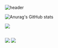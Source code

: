 ![header](https://capsule-render.vercel.app/api?type=wave&color=8AAAE5&height=300&section=header&text=capsule%20render&fontSize=90)

![Anurag's GitHub stats](https://github-readme-stats.vercel.app/api?username=Hurlang&show_icons=true&theme=buefy)
 
 


<img src="https://github-readme-stats.vercel.app/api/top-langs/?username=Hurlang&layout=compact"><br><br>


<a href="https://velog.io/@dev-hongs" target="_blank"><img src="https://img.shields.io/badge/velog-8AAAE5?style=for-the-badge&logo=velog&logoColor=FEFEFE"/></a>
<a href="https://blog.naver.com/iamseongmin" target="_blank"><img src="https://img.shields.io/badge/blog-8AAAE5?style=for-the-badge&logo=naver&logoColor=FEFEFE"/></a>
